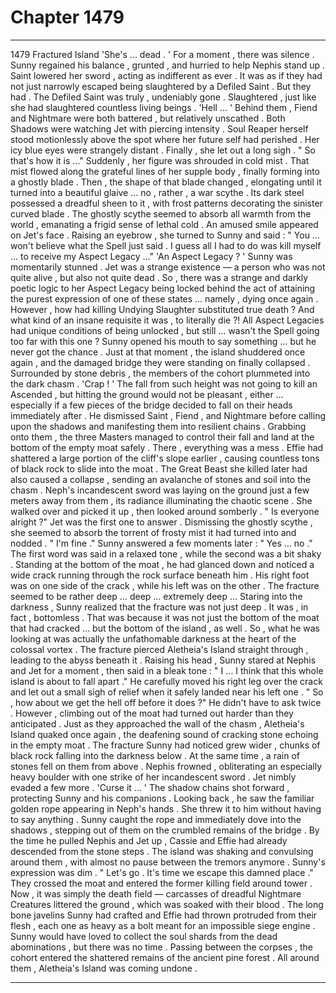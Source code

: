 
# Chapter 1479


---

1479 Fractured Island
'She's ... dead . '
For a moment , there was silence .
Sunny regained his balance , grunted , and hurried to help Nephis stand up . Saint lowered her sword , acting as indifferent as ever . It was as if they had not just narrowly escaped being slaughtered by a Defiled Saint .
But they had . The Defiled Saint was truly , undeniably gone . Slaughtered , just like she had slaughtered countless living beings .
'Hell ... '
Behind them , Fiend and Nightmare were both battered , but relatively unscathed . Both Shadows were watching Jet with piercing intensity .
Soul Reaper herself stood motionlessly above the spot where her future self had perished . Her icy blue eyes were strangely distant . Finally , she let out a long sigh .
" So that's how it is …"
Suddenly , her figure was shrouded in cold mist . That mist flowed along the grateful lines of her supple body , finally forming into a ghostly blade . Then , the shape of that blade changed , elongating until it turned into a beautiful glaive … no , rather , a war scythe . Its dark steel possessed a dreadful sheen to it , with frost patterns decorating the sinister curved blade .
The ghostly scythe seemed to absorb all warmth from the world , emanating a frigid sense of lethal cold .
An amused smile appeared on Jet's face .
Raising an eyebrow , she turned to Sunny and said :
" You … won't believe what the Spell just said . I guess all I had to do was kill myself … to receive my Aspect Legacy …"
'An Aspect Legacy ? '
Sunny was momentarily stunned . Jet was a strange existence — a person who was not quite alive , but also not quite dead . So , there was a strange and darkly poetic logic to her Aspect Legacy being locked behind the act of attaining the purest expression of one of these states … namely , dying once again . However , how had killing Undying Slaughter substituted true death ?
And what kind of an insane requisite it was , to literally die ?!
All Aspect Legacies had unique conditions of being unlocked , but still … wasn't the Spell going too far with this one ?
Sunny opened his mouth to say something … but he never got the chance .
Just at that moment , the island shuddered once again , and the damaged bridge they were standing on finally collapsed .
Surrounded by stone debris , the members of the cohort plummeted into the dark chasm .
'Crap ! '
The fall from such height was not going to kill an Ascended , but hitting the ground would not be pleasant , either … especially if a few pieces of the bridge decided to fall on their heads immediately after .
He dismissed Saint , Fiend , and Nightmare before calling upon the shadows and manifesting them into resilient chains . Grabbing onto them , the three Masters managed to control their fall and land at the bottom of the empty moat safely .
There , everything was a mess . Effie had shattered a large portion of the cliff's slope earlier , causing countless tons of black rock to slide into the moat . The Great Beast she killed later had also caused a collapse , sending an avalanche of stones and soil into the chasm .
Neph's incandescent sword was laying on the ground just a few meters away from them , its radiance illuminating the chaotic scene . She walked over and picked it up , then looked around somberly .
" Is everyone alright ?"
Jet was the first one to answer . Dismissing the ghostly scythe , she seemed to absorb the torrent of frosty mist it had turned into and nodded .
" I'm fine ."
Sunny answered a few moments later :
" Yes … no ."
The first word was said in a relaxed tone , while the second was a bit shaky .
Standing at the bottom of the moat , he had glanced down and noticed a wide crack running through the rock surface beneath him . His right foot was on one side of the crack , while his left was on the other .
The fracture seemed to be rather deep … deep … extremely deep …
Staring into the darkness , Sunny realized that the fracture was not just deep . It was , in fact , bottomless . That was because it was not just the bottom of the moat that had cracked … but the bottom of the island , as well .
So , what he was looking at was actually the unfathomable darkness at the heart of the colossal vortex . The fracture pierced Aletheia's Island straight through , leading to the abyss beneath it .
Raising his head , Sunny stared at Nephis and Jet for a moment , then said in a bleak tone :
" I … I think that this whole island is about to fall apart ."
He carefully moved his right leg over the crack and let out a small sigh of relief when it safely landed near his left one .
" So , how about we get the hell off before it does ?"
He didn't have to ask twice .
However , climbing out of the moat had turned out harder than they anticipated . Just as they approached the wall of the chasm , Aletheia's Island quaked once again , the deafening sound of cracking stone echoing in the empty moat . The fracture Sunny had noticed grew wider , chunks of black rock falling into the darkness below .
At the same time , a rain of stones fell on them from above . Nephis frowned , obliterating an especially heavy boulder with one strike of her incandescent sword . Jet nimbly evaded a few more .
'Curse it … '
The shadow chains shot forward , protecting Sunny and his companions . Looking back , he saw the familiar golden rope appearing in Neph's hands . She threw it to him without having to say anything .
Sunny caught the rope and immediately dove into the shadows , stepping out of them on the crumbled remains of the bridge .
By the time he pulled Nephis and Jet up , Cassie and Effie had already descended from the stone steps . The island was shaking and convulsing around them , with almost no pause between the tremors anymore .
Sunny's expression was dim .
" Let's go . It's time we escape this damned place ."
They crossed the moat and entered the former killing field around tower . Now , it was simply the death field — carcasses of dreadful Nightmare Creatures littered the ground , which was soaked with their blood . The long bone javelins Sunny had crafted and Effie had thrown protruded from their flesh , each one as heavy as a bolt meant for an impossible siege engine .
Sunny would have loved to collect the soul shards from the dead abominations , but there was no time . Passing between the corpses , the cohort entered the shattered remains of the ancient pine forest .
All around them , Aletheia's Island was coming undone .

---

